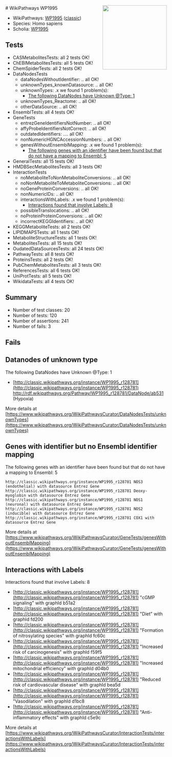 <img style="float: right; width: 200px" src="https://upload.wikimedia.org/wikipedia/commons/thumb/8/83/Wplogo_with_text_500.png/640px-Wplogo_with_text_500.png" />
# WikiPathways WP1995

* WikiPathways: [WP1995](https://wikipathways.org/pathways/WP1995) ([classic](https://classic.wikipathways.org/instance/WP1995))
* Species: Homo sapiens
* Scholia: [WP1995](https://scholia.toolforge.org/wikipathways/WP1995)
## Tests
* CASMetabolitesTests: all 2 tests OK!
* ChEBIMetabolitesTests: all 5 tests OK!
* ChemSpiderTests: all 2 tests OK!
* DataNodesTests
    * dataNodesWithoutIdentifier: .. all OK!
    * unknownTypes_knownDatasource: .. all OK!
    * unknownTypes: .x we found 1 problem(s):
        * [The following DataNodes have Unknown @Type: 1](#839973df)
    * unknownTypes_Reactome: .. all OK!
    * otherDataSource: .. all OK!
* EnsemblTests: all 4 tests OK!
* GeneTests
    * entrezGeneIdentifiersNotNumber: .. all OK!
    * affyProbeIdentifiersNotCorrect: .. all OK!
    * outdatedIdentifiers: .... all OK!
    * nonNumericHGNCAccessionNumbers: .. all OK!
    * genesWithoutEnsemblMapping: .x we found 1 problem(s):
        * [The following genes with an identifier have been found but that do not have a mapping to Ensembl: 5](#40286d87)
* GeneralTests: all 15 tests OK!
* HMDBSecMetabolitesTests: all 3 tests OK!
* InteractionTests
    * noMetaboliteToNonMetaboliteConversions: .. all OK!
    * noNonMetaboliteToMetaboliteConversions: .. all OK!
    * noGeneProteinConversions: .. all OK!
    * nonNumericIDs: .. all OK!
    * interactionsWithLabels: .x we found 1 problem(s):
        * [Interactions found that involve Labels: 8](#630d267f)
    * possibleTranslocations: .. all OK!
    * noProteinProteinConversions: .. all OK!
    * incorrectKEGGIdentifiers: .. all OK!
* KEGGMetaboliteTests: all 2 tests OK!
* LIPIDMAPSTests: all 1 tests OK!
* MetaboliteStructureTests: all 1 tests OK!
* MetabolitesTests: all 15 tests OK!
* OudatedDataSourcesTests: all 24 tests OK!
* PathwayTests: all 8 tests OK!
* ProteinsTests: all 2 tests OK!
* PubChemMetabolitesTests: all 3 tests OK!
* ReferencesTests: all 6 tests OK!
* UniProtTests: all 5 tests OK!
* WikidataTests: all 4 tests OK!


## Summary

* Number of test classes: 20
* Number of tests: 120
* Number of assertions: 241
* Number of fails: 3

## Fails

<a name="839973df" />

## Datanodes of unknown type

The following DataNodes have Unknown @Type: 1

* [http://classic.wikipathways.org/instance/WP1995_r128781](http://classic.wikipathways.org/instance/WP1995_r128781) http://rdf.wikipathways.org/Pathway/WP1995_r128781/DataNode/ab531 (Hypoxia)


More details at [https://www.wikipathways.org/WikiPathwaysCurator/DataNodesTests/unknownTypes](https://www.wikipathways.org/WikiPathwaysCurator/DataNodesTests/unknownTypes)

<a name="40286d87" />

## Genes with identifier but no Ensembl identifier mapping

The following genes with an identifier have been found but that do not have a mapping to Ensembl: 5
```
http://classic.wikipathways.org/instance/WP1995_r128781 NOS3 (endothelial) with datasource Entrez Gene
http://classic.wikipathways.org/instance/WP1995_r128781 Deoxy-myoglobin with datasource Entrez Gene
http://classic.wikipathways.org/instance/WP1995_r128781 NOS1 (neuronal) with datasource Entrez Gene
http://classic.wikipathways.org/instance/WP1995_r128781 NOS2 (inducible) with datasource Entrez Gene
http://classic.wikipathways.org/instance/WP1995_r128781 COX1 with datasource Entrez Gene
```

More details at [https://www.wikipathways.org/WikiPathwaysCurator/GeneTests/genesWithoutEnsemblMapping](https://www.wikipathways.org/WikiPathwaysCurator/GeneTests/genesWithoutEnsemblMapping)

<a name="630d267f" />

## Interactions with Labels

Interactions found that involve Labels: 8

* [http://classic.wikipathways.org/instance/WP1995_r128781](http://classic.wikipathways.org/instance/WP1995_r128781) "cGMP
signaling" with graphId b51a2
* [http://classic.wikipathways.org/instance/WP1995_r128781](http://classic.wikipathways.org/instance/WP1995_r128781) "Diet" with graphId fd200
* [http://classic.wikipathways.org/instance/WP1995_r128781](http://classic.wikipathways.org/instance/WP1995_r128781) "Formation of
nitrosylating
species" with graphId fc60c
* [http://classic.wikipathways.org/instance/WP1995_r128781](http://classic.wikipathways.org/instance/WP1995_r128781) "Increased risk
of carcinogenesis" with graphId f59f5
* [http://classic.wikipathways.org/instance/WP1995_r128781](http://classic.wikipathways.org/instance/WP1995_r128781) "Increased
mitochondrial
efficiency" with graphId d04b0
* [http://classic.wikipathways.org/instance/WP1995_r128781](http://classic.wikipathways.org/instance/WP1995_r128781) "Reduced risk of
cardiovascular disease" with graphId bea5d
* [http://classic.wikipathways.org/instance/WP1995_r128781](http://classic.wikipathways.org/instance/WP1995_r128781) "Vasodilation" with graphId d1bc8
* [http://classic.wikipathways.org/instance/WP1995_r128781](http://classic.wikipathways.org/instance/WP1995_r128781) "Anti-inflammatory
effects" with graphId c5e9c


More details at [https://www.wikipathways.org/WikiPathwaysCurator/InteractionTests/interactionsWithLabels](https://www.wikipathways.org/WikiPathwaysCurator/InteractionTests/interactionsWithLabels)


